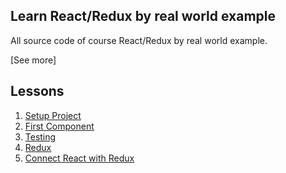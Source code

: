 Learn React/Redux by real world example
---------------------------------------

All source code of course React/Redux by real world example.

[See more]

Lessons
-------

1. [Setup Project](https://codeaholicguy.com/2016/06/28/hoc-reactredux-qua-vi-du-thuc-te-khoi-tao-project/)
2. [First Component](https://codeaholicguy.com/2016/07/19/hoc-reactredux-qua-vi-du-thuc-te-viet-component-dau-tien/)
3. [Testing](https://codeaholicguy.com/2016/07/26/hoc-reactredux-qua-vi-du-thuc-te-testing/)
4. [Redux](https://codeaholicguy.com/2016/08/16/hoc-reactredux-qua-vi-du-thuc-te-redux/)
5. [Connect React with Redux](https://codeaholicguy.com/2016/09/06/hoc-reactredux-qua-vi-du-thuc-te-ket-noi-react-voi-redux/)
